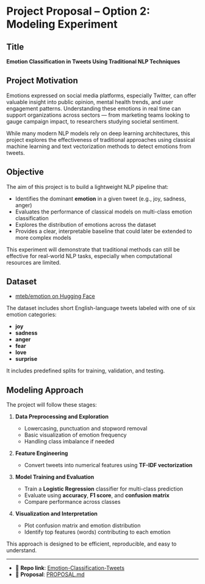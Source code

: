 # Project Proposal – Option 2: Modeling Experiment

## Title  
**Emotion Classification in Tweets Using Traditional NLP Techniques**

## Project Motivation
Emotions expressed on social media platforms, especially Twitter, can offer valuable insight into public opinion, mental health trends, and user engagement patterns. Understanding these emotions in real time can support organizations across sectors — from marketing teams looking to gauge campaign impact, to researchers studying societal sentiment.

While many modern NLP models rely on deep learning architectures, this project explores the effectiveness of traditional approaches using classical machine learning and text vectorization methods to detect emotions from tweets.

## Objective  

The aim of this project is to build a lightweight NLP pipeline that:
- Identifies the dominant **emotion** in a given tweet (e.g., joy, sadness, anger)  
- Evaluates the performance of classical models on multi-class emotion classification  
- Explores the distribution of emotions across the dataset  
- Provides a clear, interpretable baseline that could later be extended to more complex models

This experiment will demonstrate that traditional methods can still be effective for real-world NLP tasks, especially when computational resources are limited.

## Dataset  
- [mteb/emotion on Hugging Face](https://huggingface.co/datasets/mteb/emotion)

The dataset includes short English-language tweets labeled with one of six emotion categories:
- **joy**
- **sadness**
- **anger**
- **fear**
- **love**
- **surprise**

It includes predefined splits for training, validation, and testing.

## Modeling Approach  

The project will follow these stages:

1. **Data Preprocessing and Exploration**  
   - Lowercasing, punctuation and stopword removal  
   - Basic visualization of emotion frequency  
   - Handling class imbalance if needed

2. **Feature Engineering**  
   - Convert tweets into numerical features using **TF-IDF vectorization**

3. **Model Training and Evaluation**  
   - Train a **Logistic Regression** classifier for multi-class prediction  
   - Evaluate using **accuracy**, **F1 score**, and **confusion matrix**  
   - Compare performance across classes

4. **Visualization and Interpretation**  
   - Plot confusion matrix and emotion distribution  
   - Identify top features (words) contributing to each emotion

This approach is designed to be efficient, reproducible, and easy to understand.

---

- 📁 **Repo link**: [Emotion-Classification-Tweets](https://github.com/isjustabhi/Emotion-Classification-Tweets)
- 📄 **Proposal**: [PROPOSAL.md](https://github.com/isjustabhi/Emotion-Classification-Tweets/blob/main/PROPOSAL.md)

